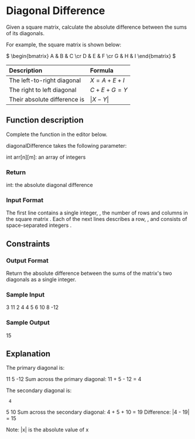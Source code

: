 # Diagonal Difference

Given a square matrix, calculate the absolute difference between the sums of its diagonals.

For example, the square matrix  is shown below:

$
\begin{bmatrix}
A & B & C \cr
D & E & F \cr
G & H & I
\end{bmatrix}
$


| Description | Formula   |
| :----------- | :------------ |     
| The left-to-right diagonal   | $X = A + E + I$ |
| The right to left diagonal   | $C + E + G = Y$ |
| Their absolute difference is | $\| X - Y \|$ |
  


## Function description

Complete the  function in the editor below.

diagonalDifference takes the following parameter:

int arr[n][m]: an array of integers

### Return

int: the absolute diagonal difference

### Input Format

The first line contains a single integer, , the number of rows and columns in the square matrix .
Each of the next  lines describes a row, , and consists of  space-separated integers .

## Constraints

### Output Format

Return the absolute difference between the sums of the matrix's two diagonals as a single integer.

### Sample Input

3
11 2 4
4 5 6
10 8 -12

### Sample Output

15

## Explanation

The primary diagonal is:

11
   5
     -12
Sum across the primary diagonal: 11 + 5 - 12 = 4

The secondary diagonal is:

     4
   5
10
Sum across the secondary diagonal: 4 + 5 + 10 = 19
Difference: |4 - 19| = 15

Note: |x| is the absolute value of x
